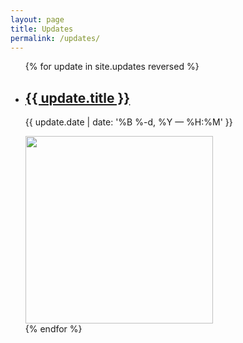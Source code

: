 ```yaml
---
layout: page
title: Updates
permalink: /updates/
---
```


<ul class="post-list">
{% for update in site.updates reversed %}
    <li>
        <h2><a class="update-title" href="{{ update.url | prepend: site.baseurl }}">{{ update.title }}</a></h2>
        <p class="post-meta">{{ update.date | date: '%B %-d, %Y — %H:%M' }}</p>
        <img src="{{ ../img/update.title.jpg }}" style="width:300px;">
    </li>
{% endfor %}
</ul>